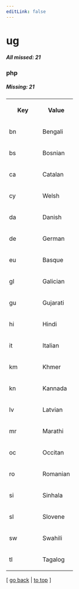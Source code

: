 ```yaml
---
editLink: false
---
```


# ug

##### All missed: 21


### php

##### Missing: 21

<table width="100%">
<tr><th width="50%">

Key

</th><th width="50%">

Value

</th></tr>
<tr><td width="50%">

bn

</td><td width="50%">

Bengali

</td></tr>
<tr><td width="50%">

bs

</td><td width="50%">

Bosnian

</td></tr>
<tr><td width="50%">

ca

</td><td width="50%">

Catalan

</td></tr>
<tr><td width="50%">

cy

</td><td width="50%">

Welsh

</td></tr>
<tr><td width="50%">

da

</td><td width="50%">

Danish

</td></tr>
<tr><td width="50%">

de

</td><td width="50%">

German

</td></tr>
<tr><td width="50%">

eu

</td><td width="50%">

Basque

</td></tr>
<tr><td width="50%">

gl

</td><td width="50%">

Galician

</td></tr>
<tr><td width="50%">

gu

</td><td width="50%">

Gujarati

</td></tr>
<tr><td width="50%">

hi

</td><td width="50%">

Hindi

</td></tr>
<tr><td width="50%">

it

</td><td width="50%">

Italian

</td></tr>
<tr><td width="50%">

km

</td><td width="50%">

Khmer

</td></tr>
<tr><td width="50%">

kn

</td><td width="50%">

Kannada

</td></tr>
<tr><td width="50%">

lv

</td><td width="50%">

Latvian

</td></tr>
<tr><td width="50%">

mr

</td><td width="50%">

Marathi

</td></tr>
<tr><td width="50%">

oc

</td><td width="50%">

Occitan

</td></tr>
<tr><td width="50%">

ro

</td><td width="50%">

Romanian

</td></tr>
<tr><td width="50%">

si

</td><td width="50%">

Sinhala

</td></tr>
<tr><td width="50%">

sl

</td><td width="50%">

Slovene

</td></tr>
<tr><td width="50%">

sw

</td><td width="50%">

Swahili

</td></tr>
<tr><td width="50%">

tl

</td><td width="50%">

Tagalog

</td></tr>
</table>

[ [go back](../status.md) | [to top](#) ]


